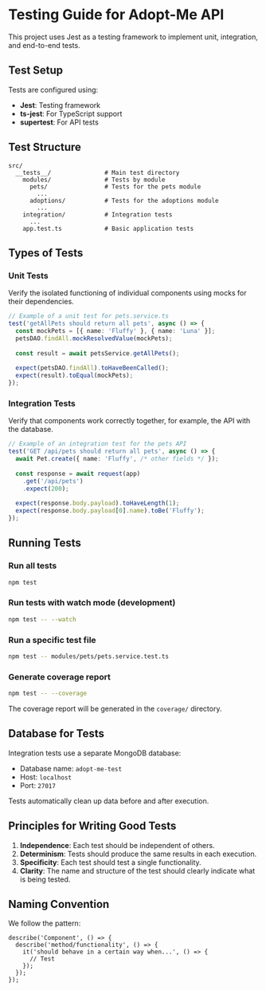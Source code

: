 # Testing Guide for Adopt-Me API

This project uses Jest as a testing framework to implement unit, integration, and end-to-end tests.

## Test Setup

Tests are configured using:

- **Jest**: Testing framework
- **ts-jest**: For TypeScript support
- **supertest**: For API tests

## Test Structure

```
src/
  __tests__/               # Main test directory
    modules/               # Tests by module
      pets/                # Tests for the pets module
        ...
      adoptions/           # Tests for the adoptions module
        ...
    integration/           # Integration tests
      ...
    app.test.ts            # Basic application tests
```

## Types of Tests

### Unit Tests

Verify the isolated functioning of individual components using mocks for their dependencies.

```typescript
// Example of a unit test for pets.service.ts
test('getAllPets should return all pets', async () => {
  const mockPets = [{ name: 'Fluffy' }, { name: 'Luna' }];
  petsDAO.findAll.mockResolvedValue(mockPets);
  
  const result = await petsService.getAllPets();
  
  expect(petsDAO.findAll).toHaveBeenCalled();
  expect(result).toEqual(mockPets);
});
```

### Integration Tests

Verify that components work correctly together, for example, the API with the database.

```typescript
// Example of an integration test for the pets API
test('GET /api/pets should return all pets', async () => {
  await Pet.create({ name: 'Fluffy', /* other fields */ });
  
  const response = await request(app)
    .get('/api/pets')
    .expect(200);
    
  expect(response.body.payload).toHaveLength(1);
  expect(response.body.payload[0].name).toBe('Fluffy');
});
```

## Running Tests

### Run all tests

```bash
npm test
```

### Run tests with watch mode (development)

```bash
npm test -- --watch
```

### Run a specific test file

```bash
npm test -- modules/pets/pets.service.test.ts
```

### Generate coverage report

```bash
npm test -- --coverage
```

The coverage report will be generated in the `coverage/` directory.

## Database for Tests

Integration tests use a separate MongoDB database:

- Database name: `adopt-me-test`
- Host: `localhost`
- Port: `27017`

Tests automatically clean up data before and after execution.

## Principles for Writing Good Tests

1. **Independence**: Each test should be independent of others.
2. **Determinism**: Tests should produce the same results in each execution.
3. **Specificity**: Each test should test a single functionality.
4. **Clarity**: The name and structure of the test should clearly indicate what is being tested.

## Naming Convention

We follow the pattern:

```
describe('Component', () => {
  describe('method/functionality', () => {
    it('should behave in a certain way when...', () => {
      // Test
    });
  });
});
``` 